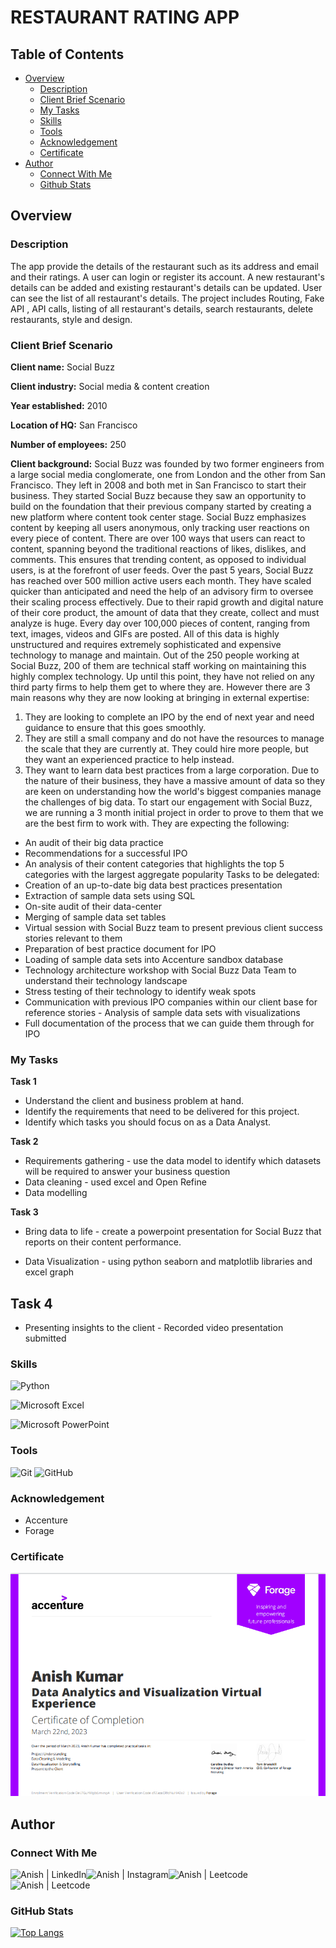 # RESTAURANT RATING APP

## Table of Contents

- [Overview](#overview)
  - [Description](#description)
  - [Client Brief Scenario](#client-brief-scenario)
  - [My Tasks](#my-tasks)
  - [Skills](#skills)
  - [Tools](#tools)
  - [Acknowledgement](#acknowledgement)
  - [Certificate](#certificate)
- [Author](#author)
  - [Connect With Me](#connect-with-me)
  - [Github Stats](#github-stats)

## Overview

### Description

The app provide the details of the restaurant such as its address and email and their ratings. A user can login or register its account. A new restaurant's details can be added and existing restaurant's details can be updated. User can see the list of all restaurant's details. The project includes Routing, Fake API , API calls, listing of all restaurant's details, search restaurants, delete restaurants, style and design.

### Client Brief Scenario

**Client name:** Social Buzz

**Client industry:** Social media & content creation

**Year established:** 2010

**Location of HQ:** San Francisco

**Number of employees:** 250

**Client background:**
Social Buzz was founded by two former engineers from a large social media conglomerate, one
from London and the other from San Francisco. They left in 2008 and both met in San
Francisco to start their business. They started Social Buzz because they saw an opportunity to
build on the foundation that their previous company started by creating a new platform where
content took center stage. Social Buzz emphasizes content by keeping all users anonymous,
only tracking user reactions on every piece of content. There are over 100 ways that users can
react to content, spanning beyond the traditional reactions of likes, dislikes, and comments.
This ensures that trending content, as opposed to individual users, is at the forefront of user
feeds.
Over the past 5 years, Social Buzz has reached over 500 million active users each month.
They have scaled quicker than anticipated and need the help of an advisory firm to oversee
their scaling process effectively.
Due to their rapid growth and digital nature of their core product, the amount of data that they
create, collect and must analyze is huge. Every day over 100,000 pieces of content, ranging
from text, images, videos and GIFs are posted. All of this data is highly unstructured and
requires extremely sophisticated and expensive technology to manage and maintain. Out of the
250 people working at Social Buzz, 200 of them are technical staff working on maintaining this
highly complex technology.
Up until this point, they have not relied on any third party firms to help them get to where
they are. However there are 3 main reasons why they are now looking at bringing in external
expertise:

1. They are looking to complete an IPO by the end of next year and need guidance to
   ensure that this goes smoothly.
2. They are still a small company and do not have the resources to manage the scale that
   they are currently at. They could hire more people, but they want an experienced
   practice to help instead.
3. They want to learn data best practices from a large corporation. Due to the nature of
   their business, they have a massive amount of data so they are keen on
   understanding how the world's biggest companies manage the challenges of big
   data.
   To start our engagement with Social Buzz, we are running a 3 month initial project in order
   to prove to them that we are the best firm to work with. They are expecting the following:

- An audit of their big data practice
- Recommendations for a successful IPO
- An analysis of their content categories that highlights the top 5 categories with the
  largest aggregate popularity
  Tasks to be delegated:
- Creation of an up-to-date big data best practices presentation
- Extraction of sample data sets using SQL
- On-site audit of their data-center
- Merging of sample data set tables
- Virtual session with Social Buzz team to present previous client success stories relevant
  to them
- Preparation of best practice document for IPO
- Loading of sample data sets into Accenture sandbox database
- Technology architecture workshop with Social Buzz Data Team to understand their
  technology landscape
- Stress testing of their technology to identify weak spots
- Communication with previous IPO companies within our client base for reference stories -
  Analysis of sample data sets with visualizations
- Full documentation of the process that we can guide them through for IPO

### My Tasks

**Task 1**

- Understand the client and business problem at hand.
- Identify the requirements that need to be delivered for this project.
- Identify which tasks you should focus on as a Data Analyst.

**Task 2**

- Requirements gathering - use the data model to identify which datasets will be required to answer your business question
- Data cleaning - used excel and Open Refine
- Data modelling

**Task 3**

- Bring data to life - create a powerpoint presentation for Social Buzz that reports on their content performance.

- Data Visualization - using python seaborn and matplotlib libraries and excel graph

## **Task 4**

- Presenting insights to the client - Recorded video presentation submitted
  </br>

### Skills

![Python](https://img.shields.io/badge/python-3670A0?style=for-the-badge&logo=python&logoColor=ffdd54)

![Microsoft Excel](https://img.shields.io/badge/Microsoft_Excel-217346?style=for-the-badge&logo=microsoft-excel&logoColor=white)

![Microsoft PowerPoint](https://img.shields.io/badge/Microsoft_PowerPoint-B7472A?style=for-the-badge&logo=microsoft-powerpoint&logoColor=white)

### Tools

![Git](https://img.shields.io/badge/git-%23F05033.svg?style=for-the-badge&logo=git&logoColor=white)
![GitHub](https://img.shields.io/badge/github-%23121011.svg?style=for-the-badge&logo=github&logoColor=white)

### Acknowledgement

- Accenture
- Forage

### Certificate

![Certificate](./certificate_image.png)

## Author

### Connect With Me

<a href="https://www.linkedin.com/in/anish-kumar-mohanty-68a019216/"><img align="left" src="https://img.shields.io/badge/LinkedIn-0077B5?style=for-the-badge&logo=linkedin&logoColor=white" alt="Anish | LinkedIn"/></a>
<a href="https://www.instagram.com/in/anish.mohanty_/"><img align="left" src="https://img.shields.io/badge/Instagram-E4405F?style=for-the-badge&logo=instagram&logoColor=white" alt="Anish | Instagram"/></a>
<a href="https://leetcode.com/anish101/"><img align="left" src="https://img.shields.io/badge/LeetCode-000000?style=for-the-badge&logo=LeetCode&logoColor=#d16c06labelColor=black&color=%23ffa116&label=Solved&query=solvedOverTotal&url=https%3A%2F%2Fleetcode-badge.vercel.app%2Fapi%2Fusers%2Fanish101&logo=leetcode&logoColor=yellow" alt="Anish | Leetcode"/></a>
<a href="https://www.hackerrank.com/anishmohanty101"><img align="left" src="https://img.shields.io/badge/-Hackerrank-2EC866?style=for-the-badge&logo=HackerRank&logoColor=white" alt="Anish | Leetcode"/></a>
</br>
</br>

### GitHub Stats

[![Top Langs](https://github-readme-stats.vercel.app/api/top-langs/?username=Anish010)](https://github.com/anish101)
